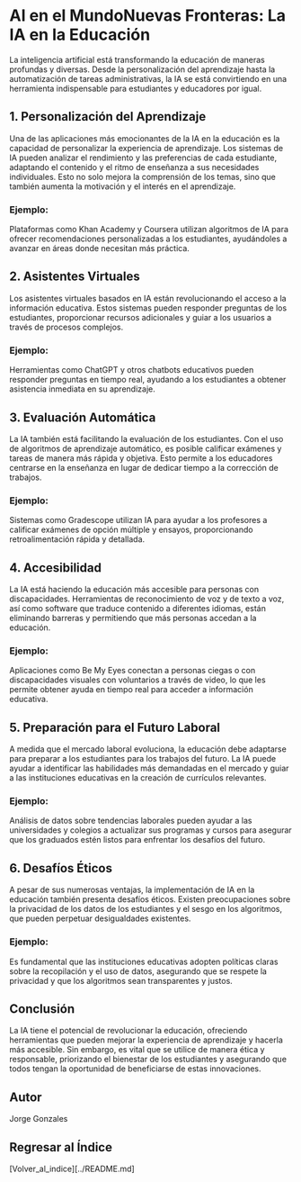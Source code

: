 # AI en el MundoNuevas Fronteras: La IA en la Educación
 
La inteligencia artificial está transformando la educación de maneras profundas y diversas. Desde la personalización del aprendizaje hasta la automatización de tareas administrativas, la IA se está convirtiendo en una herramienta indispensable para estudiantes y educadores por igual.
 
## 1. Personalización del Aprendizaje
 
Una de las aplicaciones más emocionantes de la IA en la educación es la capacidad de personalizar la experiencia de aprendizaje. Los sistemas de IA pueden analizar el rendimiento y las preferencias de cada estudiante, adaptando el contenido y el ritmo de enseñanza a sus necesidades individuales. Esto no solo mejora la comprensión de los temas, sino que también aumenta la motivación y el interés en el aprendizaje.
 
### Ejemplo:
Plataformas como Khan Academy y Coursera utilizan algoritmos de IA para ofrecer recomendaciones personalizadas a los estudiantes, ayudándoles a avanzar en áreas donde necesitan más práctica.
 
## 2. Asistentes Virtuales
 
Los asistentes virtuales basados en IA están revolucionando el acceso a la información educativa. Estos sistemas pueden responder preguntas de los estudiantes, proporcionar recursos adicionales y guiar a los usuarios a través de procesos complejos.
 
### Ejemplo:
Herramientas como ChatGPT y otros chatbots educativos pueden responder preguntas en tiempo real, ayudando a los estudiantes a obtener asistencia inmediata en su aprendizaje.
 
## 3. Evaluación Automática
 
La IA también está facilitando la evaluación de los estudiantes. Con el uso de algoritmos de aprendizaje automático, es posible calificar exámenes y tareas de manera más rápida y objetiva. Esto permite a los educadores centrarse en la enseñanza en lugar de dedicar tiempo a la corrección de trabajos.
 
### Ejemplo:
Sistemas como Gradescope utilizan IA para ayudar a los profesores a calificar exámenes de opción múltiple y ensayos, proporcionando retroalimentación rápida y detallada.
 
## 4. Accesibilidad
 
La IA está haciendo la educación más accesible para personas con discapacidades. Herramientas de reconocimiento de voz y de texto a voz, así como software que traduce contenido a diferentes idiomas, están eliminando barreras y permitiendo que más personas accedan a la educación.
 
### Ejemplo:
Aplicaciones como Be My Eyes conectan a personas ciegas o con discapacidades visuales con voluntarios a través de video, lo que les permite obtener ayuda en tiempo real para acceder a información educativa.
 
## 5. Preparación para el Futuro Laboral
 
A medida que el mercado laboral evoluciona, la educación debe adaptarse para preparar a los estudiantes para los trabajos del futuro. La IA puede ayudar a identificar las habilidades más demandadas en el mercado y guiar a las instituciones educativas en la creación de currículos relevantes.
 
### Ejemplo:
Análisis de datos sobre tendencias laborales pueden ayudar a las universidades y colegios a actualizar sus programas y cursos para asegurar que los graduados estén listos para enfrentar los desafíos del futuro.
 
## 6. Desafíos Éticos
 
A pesar de sus numerosas ventajas, la implementación de IA en la educación también presenta desafíos éticos. Existen preocupaciones sobre la privacidad de los datos de los estudiantes y el sesgo en los algoritmos, que pueden perpetuar desigualdades existentes.
 
### Ejemplo:
Es fundamental que las instituciones educativas adopten políticas claras sobre la recopilación y el uso de datos, asegurando que se respete la privacidad y que los algoritmos sean transparentes y justos.
 
## Conclusión
 
La IA tiene el potencial de revolucionar la educación, ofreciendo herramientas que pueden mejorar la experiencia de aprendizaje y hacerla más accesible. Sin embargo, es vital que se utilice de manera ética y responsable, priorizando el bienestar de los estudiantes y asegurando que todos tengan la oportunidad de beneficiarse de estas innovaciones.
 
## Autor
Jorge Gonzales
 
## Regresar al Índice
[Volver_al_indice][../README.md]



